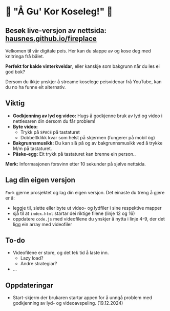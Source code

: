 # 🎄 "Å Gu' Kor Koseleg!"  🎄

## Besøk live-versjon av nettsida: [hausnes.github.io/fireplace](https://hausnes.github.io/fireplace)

Velkomen til vår digitale peis. Her kan du slappe av og kose deg med knitringa frå bålet.

**Perfekt for kalde vinterkveldar**, eller kanskje som bakgrunn når du les ei god bok?

Dersom du ikkje ynskjer å streame koselege peisvideoar frå YouTube, kan du no ha funne eit alternativ.

## Viktig

- **Godkjenning av lyd og video:** Hugs å godkjenne bruk av lyd og video i nettlesaren din dersom du får problem!
- **Byte video:**
  - Trykk på `SPACE` på tastaturet
  - Dobbeltklikk kvar som helst på skjermen (fungerer på mobil òg)
- **Bakgrunnsmusikk:** Du kan slå på og av bakgrunnsmusikk ved å trykke M/m på tastaturet.
- **Påske-egg:** Eit trykk på tastaturet kan brenne ein person..

**Merk:** Informasjonen forsvinn etter 10 sekunder på sjølve nettsida.

## Lag din eigen versjon

`Fork` gjerne prosjektet og lag din eigen versjon. Det einaste du treng å gjere er å:
- leggje til, slette eller byte ut video- og lydfiler i sine respektive mapper
- sjå til at `index.html` startar dei riktige filene (linje 12 og 16)
- oppdatere `code.js` med videofilene du ynskjer å nytta i linje 4-9, der det ligg ein array med videofiler

## To-do

- Videofilene er store, og det tek tid å laste inn.
  - Lazy load?
  - Andre strategiar?
- ...

## Oppdateringar
- Start-skjerm der brukaren startar appen for å unngå problem med godkjenning av lyd- og videoavspeling. (19.12.2024)
